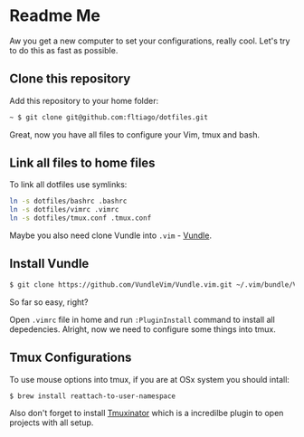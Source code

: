 # Readme Me

Aw you get a new computer to set your configurations, really cool. Let's try to do this as fast as possible.

## Clone this repository

Add this repository to your home folder:

```bash
~ $ git clone git@github.com:fltiago/dotfiles.git
```

Great, now you have all files to configure your Vim, tmux and bash.

## Link all files to home files

To link all dotfiles use symlinks:

```bash
ln -s dotfiles/bashrc .bashrc
ln -s dotfiles/vimrc .vimrc
ln -s dotfiles/tmux.conf .tmux.conf
```

Maybe you also need clone Vundle into `.vim` - [Vundle](https://github.com/VundleVim/Vundle.vim).

## Install Vundle

```bash
$ git clone https://github.com/VundleVim/Vundle.vim.git ~/.vim/bundle/Vundle.vim
```
So far so easy, right?

Open `.vimrc` file in home and run `:PluginInstall` command to install all depedencies. Alright, now we need to configure some things into tmux.

## Tmux Configurations

To use mouse options into tmux, if you are at OSx system you should intall:

```bash
$ brew install reattach-to-user-namespace
```

Also don't forget to install [Tmuxinator](https://github.com/tmuxinator/tmuxinator) which is a incredilbe plugin to open projects with all setup.
